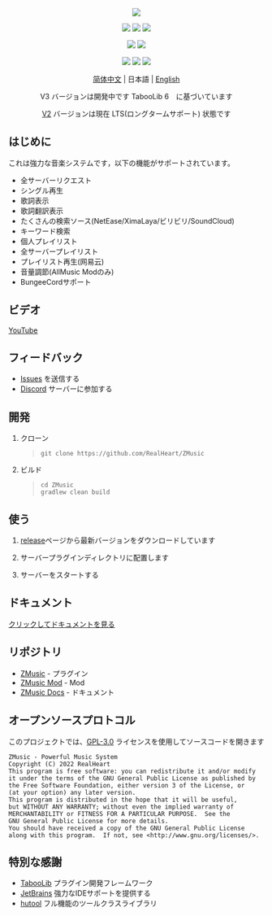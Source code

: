 <div align="center">

![][banner]

![][java]
![][kotlin]
![][tested-versions]

![][players]
![][servers]

![][releases]
![][downloads]
![][license]

[简体中文](README.md) | 日本語 | [English](README_EN.md)

V3 バージョンは開発中です TabooLib 6　に基づいています

[V2](../../tree/v2) バージョンは現在 LTS(ロングタームサポート) 状態です

</div>

## はじめに

これは強力な音楽システムです，以下の機能がサポートされています。

* 全サーバーリクエスト
* シングル再生
* 歌詞表示
* 歌詞翻訳表示
* たくさんの検索ソース(NetEase/XimaLaya/ビリビリ/SoundCloud)
* キーワード検索
* 個人プレイリスト
* 全サーバープレイリスト
* プレイリスト再生(网易云)
* 音量調節(AllMusic Modのみ)
* BungeeCordサポート

## ビデオ

[YouTube](https://youtu.be/B1RNNwE_MGE)

## フィードバック

*  [Issues](../../issues) を送信する
*  [Discord](https://discord.gg/twQgJNufYn) サーバーに参加する

## 開発

1. クローン

   > ```shell
   > git clone https://github.com/RealHeart/ZMusic
   > ```

2. ビルド

   > ```shell
   > cd ZMusic
   > gradlew clean build
   > ```

## 使う

1. [release](../../releases)ページから最新バージョンをダウンロードしています

2. サーバープラグインディレクトリに配置します

3. サーバーをスタートする

## ドキュメント

[クリックしてドキュメントを見る](https://m.zplu.cc/)

## リポジトリ

* [ZMusic](https://github.com/RealHeart/ZMusic) - プラグイン
* [ZMusic Mod](https://github.com/RealHeart/ZMusic-Mod) - Mod
* [ZMusic Docs](https://github.com/RealHeart/ZMusic-Docs) - ドキュメント

## オープンソースプロトコル

このプロジェクトでは、[GPL-3.0](LICENSE) ライセンスを使用してソースコードを開きます

```text
ZMusic - Powerful Music System
Copyright (C) 2022 RealHeart
This program is free software: you can redistribute it and/or modify
it under the terms of the GNU General Public License as published by
the Free Software Foundation, either version 3 of the License, or
(at your option) any later version.
This program is distributed in the hope that it will be useful,
but WITHOUT ANY WARRANTY; without even the implied warranty of
MERCHANTABILITY or FITNESS FOR A PARTICULAR PURPOSE.  See the
GNU General Public License for more details.
You should have received a copy of the GNU General Public License
along with this program.  If not, see <http://www.gnu.org/licenses/>.
```

## 特別な感謝

* [TabooLib](https://github.com/TabooLib/TabooLib) プラグイン開発フレームワーク
* [JetBrains](https://www.jetbrains.com/zh-cn/) 強力なIDEサポートを提供する
* [hutool](https://hutool.cn/) フル機能のツールクラスライブラリ

[banner]: https://socialify.git.ci/RealHeart/ZMusic/image?description=1&forks=1&issues=1&language=1&name=1&owner=1&pulls=1&stargazers=1&theme=Light

[java]: https://img.shields.io/badge/java-17-blue?style=for-the-badge

[kotlin]: https://img.shields.io/badge/kotlin-1.7.21-blue?style=for-the-badge

[license]: https://img.shields.io/github/license/RealHeart/ZMusic?style=for-the-badge

[players]: https://img.shields.io/bstats/players/7291?label=bukkit-players&style=for-the-badge

[servers]: https://img.shields.io/bstats/servers/7291?label=bukkit-servers&style=for-the-badge

[tested-versions]: https://img.shields.io/spiget/tested-versions/83027?style=for-the-badge

[releases]: https://img.shields.io/github/v/release/RealHeart/ZMusic?style=for-the-badge

[downloads]: https://img.shields.io/github/downloads/RealHeart/ZMusic/total?style=for-the-badge

